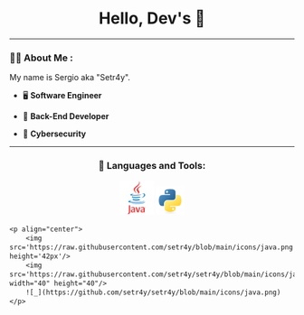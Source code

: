 <div id="header" align="center">
    <h1>Hello, Dev's 👋</h1>
</div>

---

### 👨‍💻 About Me :

<div>
    <p>My name is Sergio aka "Setr4y".</p>
</div>

- 🖥 **Software Engineer**

- 👷 **Back-End Developer**

- 🔐 **Cybersecurity**

---

<h3 align="center">🔨 Languages and Tools:</h3>
    <div align="center">
        <img src="https://github.com/devicons/devicon/blob/master/icons/java/java-original-wordmark.svg" title="JAVA" alt="JAVA" width="60" height="60"/>
        <img src="https://github.com/devicons/devicon/blob/master/icons/python/python-original.svg" title="PYTHON" alt="PYTHON" width="50" height="50"/>
    </div>

    <p align="center">
        <img src='https://raw.githubusercontent.com/setr4y/blob/main/icons/java.png' height='42px'/>
        <img src='https://raw.githubusercontent.com/setr4y/setr4y/blob/main/icons/java.png' width="40" height="40"/>
        ![_](https://github.com/setr4y/setr4y/blob/main/icons/java.png)
    </p>
